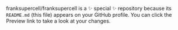 franksupercell/franksupercell is a ✨ special ✨ repository because its `README.md` (this file) appears on your GitHub profile.
You can click the Preview link to take a look at your changes.

